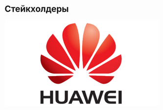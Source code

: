 # Стейкхолдеры

![Untitled/Untitled.png](https://raw.githubusercontent.com/WinterSchoolDataLake/geodate/master/docs/unnamed%20(3).png)
